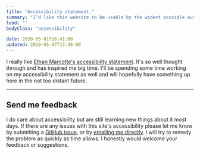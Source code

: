 ```yaml
---
title: "Accessibility statement."
summary: "I’d like this website to be usable by the widest possible audience, regardless of device, browser, network speed, or ability."
lead: ""
bodyClass: "accessibility"

date: 2020-05-01T16:41:00
updated: 2020-05-07T13:36:00
---
```


I really like [Ethan Marcotte's accessibility statement][1]. It's so well thought through and has inspired me big time. I'll be spending some time working on my accessibility statement as well and will hopefully have something up here in the not too distant future.

---

## Send me feedback

I do care about accessibility but am still learning new things about it most days. If there are any issues with this site's accessibility please let me know by submitting a [GitHub issue][2], or by [emailing me directly][3]. I will try to remedy the problem as quickly as time allows. I honestly would welcome your feedback or suggestions.

[1]: https://ethanmarcotte.com/accessibility/
[2]: https://github.com/brootaylor/brootaylor-v2/issues
[3]: /contact
